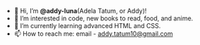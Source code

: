 - 👋 Hi, I’m <b>@addy-luna</b>(Adela Tatum, or Addy)!
- 👀 I’m interested in code, new books to read, food, and anime.
- 🌱 I’m currently learning advanced HTML and CSS.
- 📫 How to reach me: email - addy.tatum10@gmail.com

<!---
addy-luna/addy-luna is a ✨ special ✨ repository because its `README.md` (this file) appears on your GitHub profile.
You can click the Preview link to take a look at your changes.
--->
